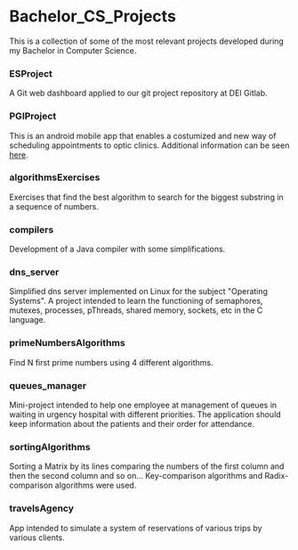 # Bachelor_CS_Projects

This is a collection of some of the most relevant projects developed during my Bachelor in Computer Science.

### ESProject

A Git web dashboard applied to our git project repository at DEI Gitlab.

### PGIProject

This is an android mobile app that enables a costumized and new way of scheduling appointments to optic clinics. Additional information can be seen [here](http://opticanvas.launchrock.com/).

### algorithmsExercises

Exercises that find the best algorithm to search for the biggest substring in a sequence of numbers.

### compilers

Development of a Java compiler with some simplifications.

### dns_server

Simplified dns server implemented on Linux for the subject "Operating Systems". A project intended to learn the functioning of semaphores, mutexes, processes, pThreads, shared memory, sockets, etc in the C language.

### primeNumbersAlgorithms

Find N first prime numbers using 4 different algorithms.

### queues_manager

Mini-project intended to help one employee at management of queues in waiting in urgency hospital with different priorities. The application should keep information about the patients and their order for attendance.

### sortingAlgorithms

Sorting a Matrix by its lines comparing the numbers of the first column and then the second column and so on...
Key-comparison algorithms and Radix-comparison algorithms were used.

### travelsAgency

App intended to simulate a system of reservations of various trips by various clients.
